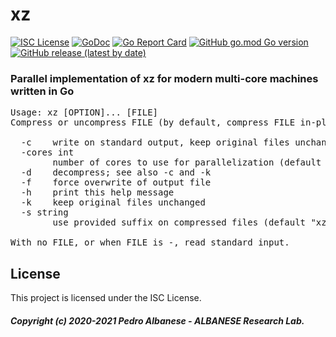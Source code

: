 # xz
[![ISC License](http://img.shields.io/badge/license-ISC-blue.svg)](https://github.com/pedroalbanese/xz/blob/master/LICENSE.md) 
[![GoDoc](https://godoc.org/github.com/pedroalbanese/xz?status.png)](http://godoc.org/github.com/pedroalbanese/xz)
[![Go Report Card](https://goreportcard.com/badge/github.com/pedroalbanese/xz)](https://goreportcard.com/report/github.com/pedroalbanese/xz)
[![GitHub go.mod Go version](https://img.shields.io/github/go-mod/go-version/pedroalbanese/xz)](https://golang.org)
[![GitHub release (latest by date)](https://img.shields.io/github/v/release/pedroalbanese/xz)](https://github.com/pedroalbanese/xz/releases)
### Parallel implementation of xz for modern multi-core machines written in Go 
<pre>Usage: xz [OPTION]... [FILE]
Compress or uncompress FILE (by default, compress FILE in-place).

  -c    write on standard output, keep original files unchanged
  -cores int
        number of cores to use for parallelization (default 1)
  -d    decompress; see also -c and -k
  -f    force overwrite of output file
  -h    print this help message
  -k    keep original files unchanged
  -s string
        use provided suffix on compressed files (default "xz")

With no FILE, or when FILE is -, read standard input.</pre>

## License

This project is licensed under the ISC License.

##### Copyright (c) 2020-2021 Pedro Albanese - ALBANESE Research Lab.
